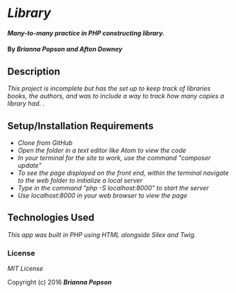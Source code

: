 # _Library_

#### _Many-to-many practice in PHP constructing  library._

#### By _**Brianna Popson and Afton Downey**_

## Description

_This project is incomplete but has the set up to keep track of  libraries books, the authors, and was to include a way to track how many copies a library had. ._

## Setup/Installation Requirements

* _Clone from GitHub_
* _Open the folder in a text editor like Atom to view the code_
* _In your terminal for the site to work, use the command "composer update"_
* _To see the page displayed on the front end, within the terminal navigate to the web folder to initialize a local server_
* _Type in the command "php -S localhost:8000" to start the server_
* _Use localhost:8000 in your web browser to view the page_

## Technologies Used

_This app was built in PHP using HTML alongside Silex and Twig._

### License

*MIT License*

Copyright (c) 2016 **_Brianna Popson_**
